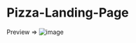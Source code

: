 # Pizza-Landing-Page

Preview => 
![image](https://user-images.githubusercontent.com/77228339/124234975-57a1c780-db32-11eb-94a2-2d80e9482d9f.png)
